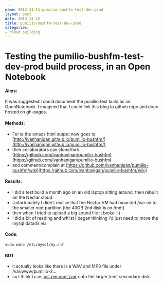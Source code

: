 ```yaml
---
name: 2013-11-15-pumilio-bushfm-test-dev-prod
layout: post
date: 2013-11-15
title: pumilio-bushfm-test-dev-prod
categories:
- cloud building
---
```


# Testing the pumilio-bushfm-test-dev-prod build process, in an Open Notebook
#### Aims: 
It was suggested I could document the pumilio test build as an OpenNotebook.
I imagined that I could link this blog to github repo and doco hosted on gh-pages.

#### Methods: 
- For ie the emacs html output now goes to [http://ivanhanigan.github.io/pumilio-bushfm/](http://ivanhanigan.github.io/pumilio-bushfm/)
- then collaborators can clone/fork [https://github.com/ivanhanigan/pumilio-bushfm](https://github.com/ivanhanigan/pumilio-bushfm)
- and comment/complain at [https://github.com/ivanhanigan/pumilio-bushfm/wiki](https://github.com/ivanhanigan/pumilio-bushfm/wiki)

#### Results: 
- I did a test build a month ago on an old laptop sitting around, then rebuilt on the Nectar cloud
- Unfortunately I didn't realise that the Nectar VM had mounted /var on to the smaller root partition (the 40GB 2nd disk is on /mnt).
- then when I tried to upload a big sound file it broke :-(
- I did a bit of reading and whilst I began thinking I'd just need to move the mysql datadir via 

#### Code:
    sudo nano /etc/mysql/my.cnf

<p></p>

#### BUT
- it actually looks like there is a WAV and MP3 file under /var/www/pumilio-2...
- so I think I can [just remount /var](http://askubuntu.com/questions/39536/how-can-i-store-var-on-a-separate-partition) onto the larger /mnt secondary disk.

